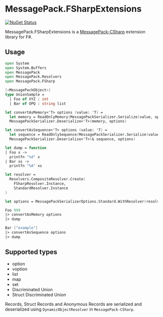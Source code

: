 # MessagePack.FSharpExtensions
[![NuGet Status](http://img.shields.io/nuget/v/MessagePack.FSharpExtensions.svg?style=flat)](https://www.nuget.org/packages/MessagePack.FSharpExtensions/)

MessagePack.FSharpExtensions is a [MessagePack-CSharp](https://github.com/neuecc/MessagePack-CSharp) extension library for F#.

## Usage

```fsharp
open System
open System.Buffers
open MessagePack
open MessagePack.Resolvers
open MessagePack.FSharp

[<MessagePackObject>]
type UnionSample =
  | Foo of XYZ : int
  | Bar of OPQ : string list

let convertAsMemory<'T> options (value: 'T) =
  let memory = ReadOnlyMemory(MessagePackSerializer.Serialize(value, options))
  MessagePackSerializer.Deserialize<'T>(memory, options)

let convertAsSequence<'T> options (value: 'T) =
  let sequence = ReadOnlySequence(MessagePackSerializer.Serialize(value, options))
  MessagePackSerializer.Deserialize<'T>(& sequence, options)

let dump = function
| Foo x ->
  printfn "%d" x
| Bar xs ->
  printfn "%A" xs

let resolver =
  Resolvers.CompositeResolver.Create(
    FSharpResolver.Instance,
    StandardResolver.Instance
)

let options = MessagePackSerializerOptions.Standard.WithResolver(resolver)

Foo 999
|> convertAsMemory options
|> dump

Bar ["example"]
|> convertAsSequence options
|> dump
```

## Supported types

- option
- voption
- list
- map
- set
- Discriminated Union
- Struct Discriminated Union

Records, Struct Records and Anonymous Records are serialized and deserialized using `DynamicObjectResolver` in `MessagePack-CSharp`.
